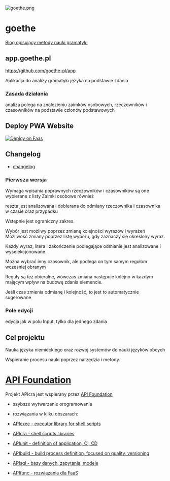 ![goethe.png](https://logo.goethe.pl/2/default.png)

# goethe
[Blog opisujący metody nauki gramatyki](www.goethe.pl) 

## app.goethe.pl
https://github.com/goethe-pl/app

Aplikacja do analizy gramatyki języka na podstawie zdania

### Zasada działania

analiza polega na znalezieniu zaimków osobowych, rzeczowników i czasowników na podstawie członów podstawowych

## Deploy PWA Website

<a href="http://app.faas.ovh?git=https://github.com/goethe-pl/app">
  <img src="https://button.faas.ovh/deploy.on.faas.png" alt="Deploy on Faas">
</a>


## Changelog
+ [changelog](changelog.md)



### Pierwsza wersja

Wymaga wpisania poprawnych rzeczowników i czasowników
są one wybierane z listy
Zaimki osobowe również

reszta jest analizowana i dobierana do odmiany rzeczownika i czasownika w czasie oraz przypadku


Wstępnie jest ograniczny zakres.

Wybór jest możliwy poprzez zmianę kolejności wyrazów i wyrażeń
Możliwość zmiany poprzez listę wyboru, gdy zaznaczy się określony wyraz.

Każdy wyraz, litera i zakończenie podlegające odmianie jest analizowane i wyselekcjonowane.

Można wybrać inny czasownik, ale podlega on tym samym regułom wczesniej obranym


Reguły są też obieralne, wówczas zmiana następuje kolejno w kazdym mającym wpływ na budowę zdania elemencie.

Jeśli czas zmienia odmianę i kolejność, to jest to automatycznie sugerowane


### Pole edycji

edycja jak w polu Input, tylko dla jednego zdania 
  


## Cel projektu

Nauka języka niemieckiego oraz rozwój systemów do nauki języków obcych

Wspieranie procesu nauki poprzez narzędzia i metody.

# [API Foundation](https://www.apifoundation.com)

Projekt APIcra jest wspierany przez [API Foundation](https://www.apifoundation.com)
+ szybsze wytwarzanie orogramowania
+ rozwiązania w kilku obszarach:

+ [APIexec - executor library for shell scripts](https://www.apiexec.com)
+ [APIcra - shell scripts libraries](https://www.apicra.com)
+ [APIunit - definition of application, CI, CD](https://www.apiunit.com)
+ [APIbuild - build process definition, focused on quality, versioning](https://www.jloads.com)
+ [APIsql - bazy danych, zapytania, modele](https://www.apisql.com)
+ [APIfunc - rozwiązania dla FaaS](https://www.apifunc.com)
